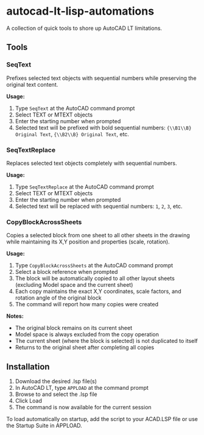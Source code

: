 # autocad-lt-lisp-automations
A collection of quick tools to shore up AutoCAD LT limitations.

## Tools

### SeqText
Prefixes selected text objects with sequential numbers while preserving the original text content.

**Usage:**
1. Type `SeqText` at the AutoCAD command prompt
2. Select TEXT or MTEXT objects
3. Enter the starting number when prompted
4. Selected text will be prefixed with bold sequential numbers: `{\\B1\\B} Original Text`, `{\\B2\\B} Original Text`, etc.

### SeqTextReplace
Replaces selected text objects completely with sequential numbers.

**Usage:**
1. Type `SeqTextReplace` at the AutoCAD command prompt
2. Select TEXT or MTEXT objects
3. Enter the starting number when prompted
4. Selected text will be replaced with sequential numbers: `1`, `2`, `3`, etc.

### CopyBlockAcrossSheets
Copies a selected block from one sheet to all other sheets in the drawing while maintaining its X,Y position and properties (scale, rotation).

**Usage:**
1. Type `CopyBlockAcrossSheets` at the AutoCAD command prompt
2. Select a block reference when prompted
3. The block will be automatically copied to all other layout sheets (excluding Model space and the current sheet)
4. Each copy maintains the exact X,Y coordinates, scale factors, and rotation angle of the original block
5. The command will report how many copies were created

**Notes:**
- The original block remains on its current sheet
- Model space is always excluded from the copy operation
- The current sheet (where the block is selected) is not duplicated to itself
- Returns to the original sheet after completing all copies

## Installation

1. Download the desired .lsp file(s)
2. In AutoCAD LT, type `APPLOAD` at the command prompt
3. Browse to and select the .lsp file
4. Click Load
5. The command is now available for the current session

To load automatically on startup, add the script to your ACAD.LSP file or use the Startup Suite in APPLOAD.
